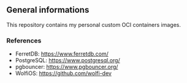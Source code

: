 ## General informations

This repository contains my personal custom OCI containers images.

### References

- FerretDB: https://www.ferretdb.com/
- PostgreSQL: https://www.postgresql.org/
- pgbouncer: https://www.pgbouncer.org/
- WolfiOS: https://github.com/wolfi-dev
